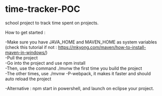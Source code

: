 # time-tracker-POC
school project to track time spent on projects.

How to get started :

-Make sure you have JAVA_HOME and MAVEN_HOME as system variables (check this tutorial if not : https://mkyong.com/maven/how-to-install-maven-in-windows/)  
-Pull the project   
-Go into the project and use npm install   
-Then, use the command ./mvnw the first time you build the project   
-The other times, use ./mvnw -P-webpack, it makes it faster and should auto reload the project   
  
-Alternative : npm start in powershell, and launch on eclipse your project.   
